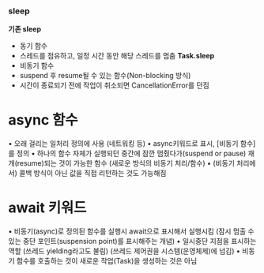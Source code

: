 ### sleep
**기존 sleep**
- 동기 함수
- 스레드를 점유하고, 일정 시간 동안 해당 스레드를 멈춤
**Task.sleep**
- 비동기 함수
- suspend 후 resume될 수 있는 함수(Non-blocking 방식)
- 시간이 종료되기 전에 작업이 취소되면 CancellationError를 던짐
# async 함수
• 오래 걸리는 일처리 정의에 사용 (네트워킹 등)
• async키워드로 표시, [비동기 함수]를 정의
• 하나의 함수 자체가 실행되던 중간에 잠깐 멈췄다가(suspend or pause)
재개(resume)되는 것이 가능한 함수 (새로운 방식의 비동기 처리/함수)
• (비동기 처리에서) 콜백 방식이 아닌 값을 직접 리턴하는 것도 가능해짐
# await 키워드
• 비동기(async)로 정의된 함수를 실행시 await으로 표시해서 실행시킴 (잠시 멈출 수 있는 중단 포인트(suspension point)를 표시해주는 개념)
• 일시중단 지점을 표시하는 역할 (쓰레드 yielding라고도 불림) (쓰레드 제어권을 시스템(운영체제)에 넘김)
• 비동기 함수를 호출하는 것이 새로운 작업(Task)을 생성하는 것은 아님
